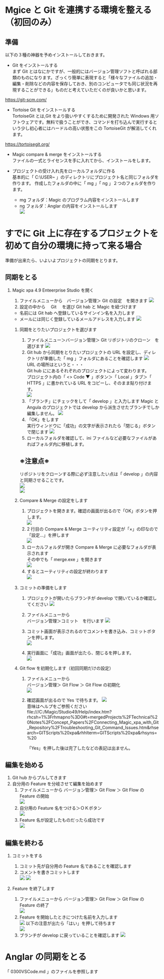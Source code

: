 # Mgice と Git を連携する環境を整える（初回のみ）

## 準備

以下の３種の神器を予めインストールしておきます。

- Git をインストールする  
  まず Git とはなにかですが、一般的にはバージョン管理ソフトと呼ばれる部類のものになります。ざっくり簡単に表現すると「様々なファイルの追加・編集・削除などの内容を保存しておき、別のコンピュータでも同じ状況を再現することができる」ものだと考えていただくのが良いかと思います。

https://git-scm.com/

- Tortoise Git をインストールする  
  TortoiseGit とは,Git をより扱いやすくするために開発された Windows 用ソフトウェアです。無料で扱うことができ、コマンドを打ち込んで実行するという少し初心者にはハードルの高い状態をこの TortoiseGit が解消してくれます。

https://tortoisegit.org/

- Magic compare & merge をインストールする  
  ファイルの一式とライセンスを手に入れてから、インストールをします。

- プロジェクトの受け入れ先をローカルフォルダに作る  
  基本的に「 C:\USER\~ 」のディレクトリにプロジェクト名と同じフォルダを作ります。
  作成したフォルダの中に「 mg 」「 ng 」２つのフォルダを作ります。
  - mg フォルダ：Magic のプログラム内容をインストールします
  - ng フォルダ：Anglar の内容をインストールします  
    ![](imgs/2023-06-14-13-34-01.png)

# すでに Git 上に存在するプロジェクトを初めて自分の環境に持って来る場合

準備が出来たら、いよいよプロジェクトの同期をとります。

## 同期をとる

1. Magic xpa 4.9 Enteerprise Studio を開く

   1. ファイルメニューから　バージョン管理＞ Git の設定　を開きます
      ![](imgs/2023-06-14-10-20-55.png)
   1. 設定の中から　 Git 　を選び Git hab と Magic を紐づけます

   - 名前には Git hab へ登録しているサインイン名を入力します
   - メールには同じく登録しているメールアドレスを入力します
     ![](imgs/2023-06-14-10-03-16.png)

   1. 同期をとりたいプロジェクトを選びます

      1. ファイルメニュー＞バージョン管理＞ Git リポジトリのクローン　を選びます
         ![](imgs/2023-06-14-09-59-51.png)
      1. Git hub から同期をとりたいプロジェクトの URL を設定し、ディレクトリが準備した「 mg 」フォルダにあることを確認します
         ![](imgs/2023-06-14-10-41-53.png)  
         URL の場所はというと・・・  
         Git hub ににあるそれぞれのプロジェクトによって変わります。  
         プロジェクト内の「 <> Code ▼ 」ボタン＞「 Local 」タブ＞「 HTTPS 」に書かれている URL をコピーし、そのまま貼り付けます。  
         ![](imgs/2023-06-14-10-51-03.png)
      1. 「ブランチ」にチェックをして「 develop 」と入力します
         Magic と Angula のプロジェクトでは develop から派生させたブランチでしか編集しません。
         ![](imgs/2023-06-14-11-38-49.png)
      1. 「OK」をします  
         実行ウィンドウに「成功」の文字が表示されたら「閉じる」ボタンで閉じます
         ![](imgs/2023-06-14-13-57-21.png)
      1. ローカルフォルダを確認して、ini ファイルなど必要なファイルがあればフォルダ内に移植します。

      ## ※注意点※

      リポジトリをクローンする際に必ず注意したい点は「 develop 」の内容と同期させることです。  
       ![](imgs/2023-06-14-11-37-04.png)  
       ![](imgs/2023-06-14-11-38-49.png)

   1. Compare & Merge の設定をします
      1. プロジェクトを開きます。確認の画面が出るので「OK」ボタンを押します。  
         ![](imgs/2023-06-14-14-04-18.png)
      1. 2 行目の Compare & Merge ユーティリティ設定が「×」の印なので「設定…」を押します  
         ![](imgs/2023-06-14-14-05-36.png)
      1. ローカルフォルダが開き Compare & Merge に必要なフォルダが表示されます  
         その中でも「 merge.exe 」を開きます  
         ![](imgs/2023-06-14-14-08-05.png)
      1. するとユーティリティの設定が終わります  
         ![](imgs/2023-06-14-14-10-38.png)
   1. コミットの準備をします

      1. プロジェクトが開いたらブランチが develop で開いているか確認してください
         ![](imgs/2023-06-14-14-26-44.png)

      1. ファイルメニューから  
         バージョン管理＞コミット　を行います
         ![](imgs/2023-06-14-14-47-22.png)
      1. コミット画面が表示されるのでコメントを書き込み、コミットボタンを押します。  
         ![](imgs/2023-06-14-14-52-06.png)
      1. 実行画面に「成功」画面が出たら、閉じるを押します。  
         ![](imgs/2023-06-14-14-52-48.png)

   1. Git flow を初期化します（初回同期だけの設定）

      1. ファイルメニューから  
         バージョン管理＞ Git Flow ＞ Git Flow の初期化  
         ![](imgs/2023-06-14-14-28-58.png)
      1. 確認画面が出るので Yes で待ちます。
         ![](imgs/2023-06-14-14-45-20.png)  
         意味はヘルプをご参照ください
         file:///C:/Magic/Studio49/Help/index.htm?rhcsh=1%3Frhmapno%3D0#t=mergedProjects%2FTechnical%20Notes%2FConcept_Papers%2FConnecting_Magic_xpa_with_Git_Repository%2FTroubleshooting_Git_Command_Issues.htm&rhsearch=GITScripts%20xpa&rhhlterm=GITScripts%20xpa&rhsyns=%20

         「Yes」を押した後は完了したなどの表記は出ません。

## 編集を始める

1. Git hub からプルしてきます
1. 自分用の Feature を分岐させて編集を始めます
   1. ファイルメニューから
      バージョン管理＞ Git Flow ＞ Git Flow の Feature の開始  
      ![](imgs/2023-06-14-15-50-54.png)
   1. 自分用の Feature 名をつける＞ＯＫボタン  
      ![](imgs/2023-06-14-15-59-48.png)
   1. Feature 名が設定したものだったら成功です  
      ![](imgs/2023-06-14-16-05-16.png)

## 編集を終わる

1. コミットをする

   1. コミット先が自分用の Feature 名であることを確認します
   1. コメントを書きコミットします  
      ![](imgs/2023-06-14-16-25-15.png)
      ![](imgs/2023-06-14-16-39-50.png)

1. Feature を終了します
   1. ファイルメニューから
      バージョン管理＞ Git Flow ＞ Git Flow の Feature の終了  
      ![](imgs/2023-06-14-16-27-54.png)
   1. Feature を開始したときにつけた名前を入力します  
      ![](imgs/2023-06-14-16-40-41.png)
      以下の注意が出たら「はい」を押して待ちます  
      ![](imgs/2023-06-14-16-41-26.png)
   1. ブランチが develop に戻っていることを確認します
      ![](imgs/2023-06-14-16-42-57.png)

# Anglar の同期をとる

「 0300VSCode.md 」のファイルを参照します
